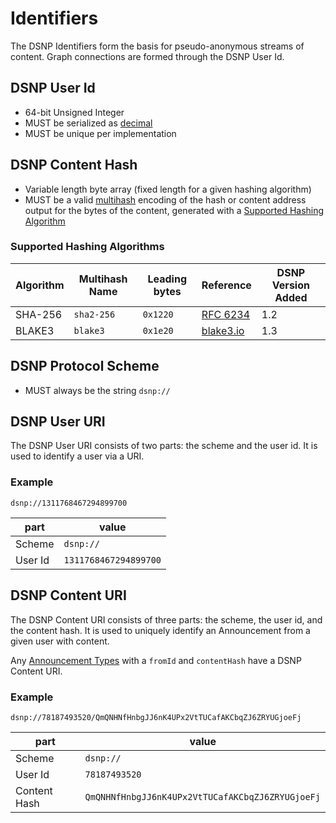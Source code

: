 # Identifiers

The DSNP Identifiers form the basis for pseudo-anonymous streams of content.
Graph connections are formed through the DSNP User Id.

## DSNP User Id

- 64-bit Unsigned Integer
- MUST be serialized as [decimal](Serializations.md#decimal)
- MUST be unique per implementation

## DSNP Content Hash

- Variable length byte array (fixed length for a given hashing algorithm)
- MUST be a valid [multihash](https://github.com/multiformats/multihash) encoding of the hash or content address output for the bytes of the content, generated with a [Supported Hashing Algorithm](Announcements.md#supported-hashing-algorithms)

### Supported Hashing Algorithms

| Algorithm | Multihash Name | Leading bytes | Reference | DSNP Version Added |
| --- | --- | --- | --- | --- |
| SHA-256 | `sha2-256` | `0x1220` | [RFC 6234](https://tools.ietf.org/html/rfc6234) | 1.2 |
| BLAKE3 | `blake3` | `0x1e20` | [blake3.io](https://blake3.io) | 1.3 |

## DSNP Protocol Scheme

- MUST always be the string `dsnp://`

## DSNP User URI

The DSNP User URI consists of two parts: the scheme and the user id.
It is used to identify a user via a URI.

### Example
```
dsnp://1311768467294899700
```

| part | value |
| ---- | ----- |
| Scheme | `dsnp://` |
| User Id | `1311768467294899700` |

## DSNP Content URI

The DSNP Content URI consists of three parts: the scheme, the user id, and the content hash.
It is used to uniquely identify an Announcement from a given user with content.

Any [Announcement Types](Announcements.md#announcement-types) with a `fromId` and `contentHash` have a DSNP Content URI.

### Example
```
dsnp://78187493520/QmQNHNfHnbgJJ6nK4UPx2VtTUCafAKCbqZJ6ZRYUGjoeFj
```

| part | value |
| ---- | ----- |
| Scheme | `dsnp://` |
| User Id | `78187493520` |
| Content Hash | `QmQNHNfHnbgJJ6nK4UPx2VtTUCafAKCbqZJ6ZRYUGjoeFj` |
